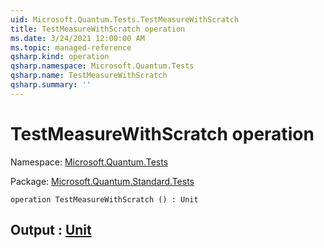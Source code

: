 ```yaml
---
uid: Microsoft.Quantum.Tests.TestMeasureWithScratch
title: TestMeasureWithScratch operation
ms.date: 3/24/2021 12:00:00 AM
ms.topic: managed-reference
qsharp.kind: operation
qsharp.namespace: Microsoft.Quantum.Tests
qsharp.name: TestMeasureWithScratch
qsharp.summary: ''
---
```


# TestMeasureWithScratch operation

Namespace: [Microsoft.Quantum.Tests](xref:Microsoft.Quantum.Tests)

Package: [Microsoft.Quantum.Standard.Tests](https://nuget.org/packages/Microsoft.Quantum.Standard.Tests)




```qsharp
operation TestMeasureWithScratch () : Unit
```


## Output : [Unit](xref:microsoft.quantum.lang-ref.unit)

